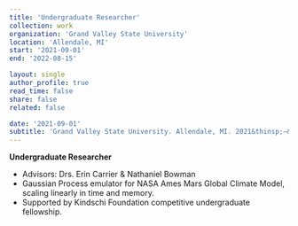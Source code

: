 ```yaml
---
title: 'Undergraduate Researcher'
collection: work
organization: 'Grand Valley State University'
location: 'Allendale, MI'
start: '2021-09-01'
end: '2022-08-15'

layout: single
author_profile: true
read_time: false
share: false
related: false

date: '2021-09-01'
subtitle: 'Grand Valley State University. Allendale, MI. 2021&thinsp;–&thinsp;2022'
---
```


**Undergraduate Researcher**

- Advisors: Drs. Erin Carrier \& Nathaniel Bowman
- Gaussian Process emulator for NASA Ames Mars Global Climate Model, scaling linearly in time and memory.
- Supported by Kindschi Foundation competitive undergraduate fellowship.
